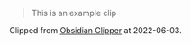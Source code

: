 > This is an example clip

Clipped from [Obsidian Clipper](chrome-extension://ljdpoilhdidlcanedjhionbakimbdfjk/options.html) at 2022-06-03.